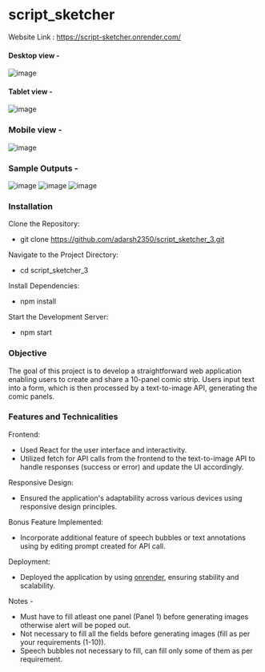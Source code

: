 # script_sketcher

Website Link : https://script-sketcher.onrender.com/

#### Desktop view -
![image](https://github.com/adarsh2350/script_sketcher/assets/76907802/f9a80931-bcf6-4915-8a6c-cfac60a8cdd5)
#### Tablet view -
![image](https://github.com/adarsh2350/script_sketcher/assets/76907802/b5f184f1-0249-49e2-9978-e019cdcede26)
### Mobile view -
![image](https://github.com/adarsh2350/script_sketcher/assets/76907802/2d0181b9-f525-4bc1-a950-3a83639c56a2)

### Sample Outputs -
![image](https://github.com/adarsh2350/script_sketcher/assets/76907802/54504e91-612e-4c1c-a44a-c152ce30c9c0)
![image](https://github.com/adarsh2350/script_sketcher/assets/76907802/cc5bde8d-0256-487e-923d-cc1fff22ce9f)
![image](https://github.com/adarsh2350/script_sketcher/assets/76907802/8343bdca-042d-4727-8dc2-9aaa2984f5f6)


### Installation

Clone the Repository:
- git clone https://github.com/adarsh2350/script_sketcher_3.git
  
Navigate to the Project Directory:
- cd script_sketcher_3
  
Install Dependencies:
- npm install
  
Start the Development Server:
- npm start


### Objective
The goal of this project is to develop a straightforward web application enabling users to create and share a 10-panel comic strip. Users input text into a form, which is then processed by a text-to-image API, generating the comic panels.

### Features and Technicalities
Frontend:
- Used React for the user interface and interactivity.
- Utilized fetch for API calls from the frontend to the text-to-image API to handle responses (success or error) and update the UI accordingly.

Responsive Design:
- Ensured the application's adaptability across various devices using responsive design principles.

Bonus Feature Implemented:
- Incorporate additional feature of speech bubbles or text annotations using by editing prompt created for API call.

Deployment:
- Deployed the application by using [onrender](https://render.com/), ensuring stability and scalability.

Notes -
- Must have to fill atleast one panel (Panel 1) before generating images otherwise alert will be poped out.
- Not necessary to fill all the fields before generating images (fill as per your requirements (1-10)).
- Speech bubbles not necessary to fill, can fill only some of them as per requirement. 
